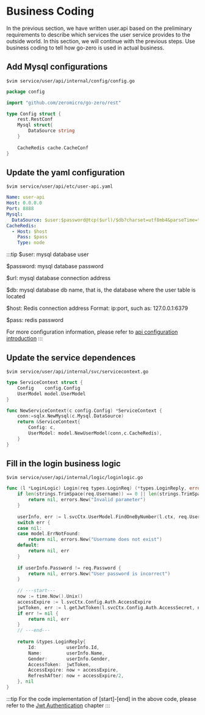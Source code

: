 # Business Coding

In the previous section, we have written user.api based on the preliminary requirements to describe which services the user service provides to the outside world. In this section, we will continue with the previous steps.
Use business coding to tell how go-zero is used in actual business.

## Add Mysql configurations

```shell
$vim service/user/api/internal/config/config.go
```

```go
package config

import "github.com/zeromicro/go-zero/rest"

type Config struct {
    rest.RestConf
    Mysql struct{
        DataSource string
    }
  
    CacheRedis cache.CacheConf
}
```

## Update the yaml configuration

```shell
$vim service/user/api/etc/user-api.yaml
```

```yaml
Name: user-api
Host: 0.0.0.0
Port: 8888
Mysql:
  DataSource: $user:$password@tcp($url)/$db?charset=utf8mb4&parseTime=true&loc=Asia%2FShanghai
CacheRedis:
  - Host: $host
    Pass: $pass
    Type: node
```

:::tip
$user: mysql database user

$password: mysql database password

$url: mysql database connection address

$db: mysql database db name, that is, the database where the user table is located

$host: Redis connection address Format: ip:port, such as: 127.0.0.1:6379

$pass: redis password

For more configuration information, please refer to [api configuration introduction](../configuration/api)
:::

## Update the service dependences

```shell
$vim service/user/api/internal/svc/servicecontext.go
```

```go
type ServiceContext struct {
    Config    config.Config
    UserModel model.UserModel
}

func NewServiceContext(c config.Config) *ServiceContext {
    conn:=sqlx.NewMysql(c.Mysql.DataSource)
    return &ServiceContext{
        Config: c,
        UserModel: model.NewUserModel(conn,c.CacheRedis),
    }
}
```

## Fill in the login business logic

```shell
$vim service/user/api/internal/logic/loginlogic.go
```

```go
func (l *LoginLogic) Login(req types.LoginReq) (*types.LoginReply, error) {
    if len(strings.TrimSpace(req.Username)) == 0 || len(strings.TrimSpace(req.Password)) == 0 {
        return nil, errors.New("Invalid parameter")
    }
  
    userInfo, err := l.svcCtx.UserModel.FindOneByNumber(l.ctx, req.Username)
    switch err {
    case nil:
    case model.ErrNotFound:
        return nil, errors.New("Username does not exist")
    default:
        return nil, err
    }
  
    if userInfo.Password != req.Password {
        return nil, errors.New("User password is incorrect")
    }
  
    // ---start---
    now := time.Now().Unix()
    accessExpire := l.svcCtx.Config.Auth.AccessExpire
    jwtToken, err := l.getJwtToken(l.svcCtx.Config.Auth.AccessSecret, now, l.svcCtx.Config.Auth.AccessExpire, userInfo.Id)
    if err != nil {
        return nil, err
    }
    // ---end---
  
    return &types.LoginReply{
        Id:           userInfo.Id,
        Name:         userInfo.Name,
        Gender:       userInfo.Gender,
        AccessToken:  jwtToken,
        AccessExpire: now + accessExpire,
        RefreshAfter: now + accessExpire/2,
    }, nil
}  
```

:::tip
For the code implementation of [start]-[end] in the above code, please refer to the [Jwt Authentication](jwt) chapter
:::
